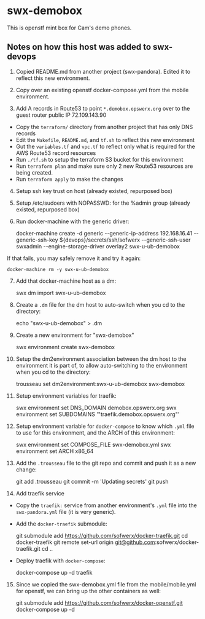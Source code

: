 # swx-demobox

This is openstf mint box for Cam's demo phones.

## Notes on how this host was added to swx-devops

1. Copied README.md from another project (swx-pandora). Edited it to reflect this new environment.

2. Copy over an existing openstf docker-compose.yml from the mobile environment.

3. Add A records in Route53 to point `*.demobox.opswerx.org` over to the guest router public IP 72.109.143.90
- Copy the `terraform/` directory from another project that has only DNS records
- Edit the `Makefile`, `README.md`, and `tf.sh` to reflect this new environment
- Gut the `variables.tf` and `vpc.tf` to reflect only what is required for the AWS Route53 record resources
- Run `./tf.sh` to setup the terraform S3 bucket for this environment
- Run `terraform plan` and make sure only 2 new Route53 resources are being created.
- Run `terraform apply` to make the changes

4. Setup ssh key trust on host (already existed, repurposed box)

5. Setup /etc/sudoers with NOPASSWD: for the %admin group (already existed, repurposed box)

6. Run docker-machine with the generic driver:

    docker-machine create -d generic --generic-ip-address 192.168.16.41 --generic-ssh-key ${devops}/secrets/ssh/sofwerx --generic-ssh-user swxadmin --engine-storage-driver overlay2 swx-u-ub-demobox

If that fails, you may safely remove it and try it again:

    docker-machine rm -y swx-u-ub-demobox

7. Add that docker-machine host as a dm:

    swx dm import swx-u-ub-demobox

8. Create a `.dm` file for the dm host to auto-switch when you cd to the directory:

    echo "swx-u-ub-demobox" > .dm

9. Create a new environment for "swx-demobox"

    swx environment create swx-demobox

10. Setup the dm2environment association between the dm host to the environment it is part of, to allow auto-switching to the environment when you cd to the directory:

    trousseau set dm2environment:swx-u-ub-demobox swx-demobox

11. Setup environment variables for traefik:

    swx environment set DNS_DOMAIN demobox.opswerx.org
    swx environment set SUBDOMAINS '"traefik.demobox.opswerx.org"'

12. Setup environment variable for `docker-compose` to know which `.yml` file to use for this environment, and the ARCH of this environment:

    swx environment set COMPOSE_FILE swx-demobox.yml
    swx environment set ARCH x86_64

12. Add the `.trousseau` file to the git repo and commit and push it as a new change:

    git add .trousseau
    git commit -m 'Updating secrets'
    git push

13. Add traefik service

- Copy the `traefik:` service from another environment's `.yml` file into the `swx-pandora.yml` file (it is very generic).
- Add the `docker-traefik` submodule:

    git submodule add https://github.com/sofwerx/docker-traefik.git
    cd docker-traefik
    git remote set-url origin git@github.com:sofwerx/docker-traefik.git
    cd ..

- Deploy traefik with `docker-compose`:

    docker-compose up -d traefik

15. Since we copied the swx-demobox.yml file from the mobile/mobile.yml for openstf, we can bring up the other containers as well:

    git submodule add https://github.com/sofwerx/docker-openstf.git
    docker-compose up -d

